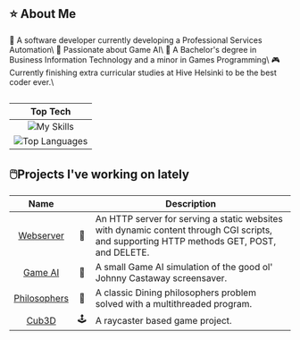 <h2>⭐️ About Me</h2>
🏢 A software developer currently developing a Professional Services Automation\
🤩 Passionate about Game AI\
🏫 A Bachelor's degree in Business Information Technology and a minor in Games Programming\
🎮 Currently finishing extra curricular studies at Hive Helsinki to be the best coder ever.\

<h2></h2>
<div align="center">

| Top Tech |
| :---------------: |
| ![My Skills](https://skillicons.dev/icons?i=cs,cpp,dotnet,git,c,docker,linux) |
| ![Top Languages](https://github-readme-stats.vercel.app/api/top-langs/?username=merituulie) |
</div>

<h2>🖱️Projects I've working on lately</h2>

| Name | | Description |
| :---------------: | :---------------: | --------------- |
|[Webserver](https://github.com/merituulie/webserv) | 🛜 | An HTTP server for serving a static websites with dynamic content through CGI scripts, and supporting HTTP methods GET, POST, and DELETE.|
|[Game AI](https://github.com/merituulie/JohnnyCastaway) | 🌴 | A small Game AI simulation of the good ol' Johnny Castaway screensaver.|
|[Philosophers](https://github.com/merituulie/philisophers) | 🧵 | A classic Dining philosophers problem solved with a multithreaded program.|
|[Cub3D](https://github.com/merituulie/cub3d) | 🕹️ | A raycaster based game project.|
